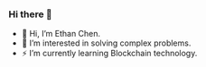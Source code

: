 ### Hi there 👋

- 🔭 Hi, I’m Ethan Chen.
- 👯 I’m interested in solving complex problems.
- ⚡ I’m currently learning Blockchain technology.

